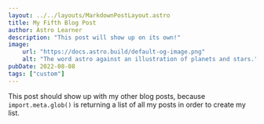 ```yaml
---
layout: ../../layouts/MarkdownPostLayout.astro
title: My Fifth Blog Post
author: Astro Learner
description: "This post will show up on its own!"
image:
    url: "https://docs.astro.build/default-og-image.png"
    alt: "The word astro against an illustration of planets and stars."
pubDate: 2022-08-08
tags: ["custom"]
---
```

This post should show up with my other blog posts, because `import.meta.glob()` is returning a list of all my posts in order to create my list.
